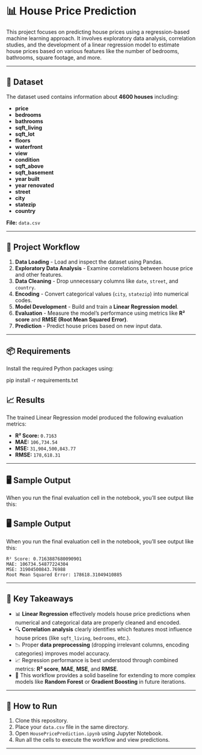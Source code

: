 # 📊 House Price Prediction

This project focuses on predicting house prices using a regression-based machine learning approach. It involves exploratory data analysis, correlation studies, and the development of a linear regression model to estimate house prices based on various features like the number of bedrooms, bathrooms, square footage, and more.

---

## 📁 Dataset

The dataset used contains information about **4600 houses** including:

- **price**
- **bedrooms**
- **bathrooms**
- **sqft_living**
- **sqft_lot**
- **floors**
- **waterfront**
- **view**
- **condition**
- **sqft_above**
- **sqft_basement**
- **year built**
- **year renovated**
- **street**
- **city**
- **statezip**
- **country**

**File:** `data.csv`

---

## 📌 Project Workflow

1. **Data Loading** - Load and inspect the dataset using Pandas.
2. **Exploratory Data Analysis** - Examine correlations between house price and other features.
3. **Data Cleaning** - Drop unnecessary columns like `date`, `street`, and `country`.
4. **Encoding** - Convert categorical values (`city`, `statezip`) into numerical codes.
5. **Model Development** - Build and train a **Linear Regression model**.
6. **Evaluation** - Measure the model’s performance using metrics like **R² score** and **RMSE (Root Mean Squared Error)**.
7. **Prediction** - Predict house prices based on new input data.

---

## 📦 Requirements

Install the required Python packages using:

pip install -r requirements.txt

## 📈 Results

The trained Linear Regression model produced the following evaluation metrics:

  * **R² Score:** `0.7163`
  * **MAE:** `106,734.54`
  * **MSE:** `31,904,500,843.77`
  * **RMSE:** `178,618.31`

-----

## 🖥️ Sample Output

When you run the final evaluation cell in the notebook, you’ll see output like this:


## 🖥️ Sample Output

When you run the final evaluation cell in the notebook, you’ll see output like this:

```
R² Score: 0.7163887680090901
MAE: 106734.54877224304
MSE: 31904500843.76988
Root Mean Squared Error: 178618.31049410885
```

-----

## 📌 Key Takeaways

  * 📊 **Linear Regression** effectively models house price predictions when numerical and categorical data are properly cleaned and encoded.
  * 🔍 **Correlation analysis** clearly identifies which features most influence house prices (like `sqft_living`, `bedrooms`, etc.).
  * 📉 Proper **data preprocessing** (dropping irrelevant columns, encoding categories) improves model accuracy.
  * 📈 Regression performance is best understood through combined metrics: **R² score**, **MAE**, **MSE**, and **RMSE**.
  * 📝 This workflow provides a solid baseline for extending to more complex models like **Random Forest** or **Gradient Boosting** in future iterations.

-----

## 🚀 How to Run

1.  Clone this repository.
2.  Place your `data.csv` file in the same directory.
3.  Open `HousePricePrediction.ipynb` using Jupyter Notebook.
4.  Run all the cells to execute the workflow and view predictions.

-----
